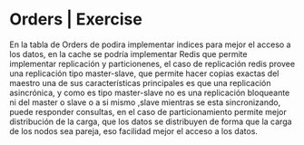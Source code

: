 # Orders | Exercise


En la tabla de Orders de podira implementar indices para mejor el acceso a los datos, en la cache se podría implementar 
Redis que permite implementar replicación y particionenes, el caso de replicación 
redis provee una replicación tipo master-slave, que permite hacer copias exactas del maestro
una de sus características principales es que una replicación asincrónica, y como es tipo master-slave 
no es una replicación bloqueante ni del master o slave o a si mismo ,slave mientras se esta sincronizando, 
puede responder consultas, en el caso de particionamiento permite mejor distribución de la carga, que los datos se
distribuyen de forma que la carga de los nodos sea pareja, eso facilidad mejor el acceso a los datos.
